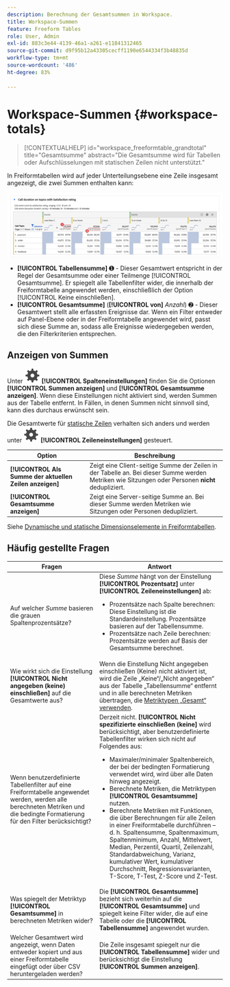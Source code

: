 ```yaml
---
description: Berechnung der Gesamtsummen in Workspace.
title: Workspace-Summen
feature: Freeform Tables
role: User, Admin
exl-id: 883c3e44-4139-46a1-a261-e11841312465
source-git-commit: d9f95b12a43305cecff1190e6544334f3b48835d
workflow-type: tm+mt
source-wordcount: '486'
ht-degree: 83%

---
```


# Workspace-Summen {#workspace-totals}

>[!CONTEXTUALHELP]
>id="workspace_freeformtable_grandtotal"
>title="Gesamtsumme"
>abstract="Die Gesamtsumme wird für Tabellen oder Aufschlüsselungen mit statischen Zeilen nicht unterstützt."

In Freiformtabellen wird auf jeder Unterteilungsebene eine Zeile insgesamt angezeigt, die zwei Summen enthalten kann:

![Freiformtabelle mit hervorgehobener Gesamt- und Tabellensumme.](assets/total-row.png)

* **[!UICONTROL Tabellensumme]** ➊ - Dieser Gesamtwert entspricht in der Regel der Gesamtsumme oder einer Teilmenge [!UICONTROL Gesamtsumme]. Er spiegelt alle Tabellenfilter wider, die innerhalb der Freiformtabelle angewendet werden, einschließlich der Option [!UICONTROL Keine einschließen].
* **[!UICONTROL Gesamtsumme]** (**[!UICONTROL von]** *Anzahl*) ➋ - Dieser Gesamtwert stellt alle erfassten Ereignisse dar. Wenn ein Filter entweder auf Panel-Ebene oder in der Freiformtabelle angewendet wird, passt sich diese Summe an, sodass alle Ereignisse wiedergegeben werden, die den Filterkriterien entsprechen.




## Anzeigen von Summen

Unter ![Setting](/help/assets/icons/Setting.svg) **[!UICONTROL Spalteneinstellungen]** finden Sie die Optionen **[!UICONTROL Summen anzeigen]** und **[!UICONTROL Gesamtsumme anzeigen]**. Wenn diese Einstellungen nicht aktiviert sind, werden Summen aus der Tabelle entfernt. In Fällen, in denen Summen nicht sinnvoll sind, kann dies durchaus erwünscht sein.


Die Gesamtwerte für [statische Zeilen](/help/analyze/analysis-workspace/visualizations/freeform-table/column-row-settings/manual-vs-dynamic-rows.md) verhalten sich anders und werden unter ![Setting](/help/assets/icons/Setting.svg) **[!UICONTROL Zeileneinstellungen]** gesteuert.

| Option | Beschreibung |
|---|---|
| **[!UICONTROL Als Summe der aktuellen Zeilen anzeigen]** | Zeigt eine Client-seitige Summe der Zeilen in der Tabelle an. Bei dieser Summe werden Metriken wie Sitzungen oder Personen **nicht** dedupliziert. |
| **[!UICONTROL Gesamtsumme anzeigen]** | Zeigt eine Server-seitige Summe an. Bei dieser Summe werden Metriken wie Sitzungen oder Personen dedupliziert. |

Siehe [Dynamische und statische Dimensionselemente in Freiformtabellen](column-row-settings/manual-vs-dynamic-rows.md).


## Häufig gestellte Fragen

| Fragen | Antwort |
|---|---|
| Auf welcher *Summe* basieren die grauen Spaltenprozentsätze? | Diese *Summe* hängt von der Einstellung **[!UICONTROL Prozentsatz]** unter **[!UICONTROL Zeileneinstellungen]** ab:<ul><li>Prozentsätze nach Spalte berechnen: Diese Einstellung ist die Standardeinstellung. Prozentsätze basieren auf der Tabellensumme.</li><li>Prozentsätze nach Zeile berechnen: Prozentsätze werden auf Basis der Gesamtsumme berechnet.</li></ul> |
| Wie wirkt sich die Einstellung **[!UICONTROL Nicht angegeben (keine) einschließen]** auf die Gesamtwerte aus? | Wenn die Einstellung Nicht angegeben einschließen (Keine) nicht aktiviert ist, wird die Zeile „Keine“/„Nicht angegeben“ aus der Tabelle „Tabellensumme“ entfernt und in alle berechneten Metriken übertragen, die [ Metriktypen „Gesamt“ verwenden](/help/components/c-calcmetrics/c-workflow/cm-workflow/c-build-metrics/m-metric-type-alloc.md). |
| Wenn benutzerdefinierte Tabellenfilter auf eine Freiformtabelle angewendet werden, werden alle berechneten Metriken und die bedingte Formatierung für den Filter berücksichtigt? | Derzeit nicht. **[!UICONTROL Nicht spezifizierte einschließen (keine]** wird berücksichtigt, aber benutzerdefinierte Tabellenfilter wirken sich nicht auf Folgendes aus:<ul><li>Maximaler/minimaler Spaltenbereich, der bei der bedingten Formatierung verwendet wird, wird über alle Daten hinweg angezeigt.</li><li>Berechnete Metriken, die Metriktypen **[!UICONTROL Gesamtsumme]** nutzen.</li><li>Berechnete Metriken mit Funktionen, die über Berechnungen für alle Zeilen in einer Freiformtabelle durchführen – d. h. Spaltensumme, Spaltenmaximum, Spaltenminimum, Anzahl, Mittelwert, Median, Perzentil, Quartil, Zeilenzahl, Standardabweichung, Varianz, kumulativer Wert, kumulativer Durchschnitt, Regressionsvarianten, T-Score, T-Test, Z-Score und Z-Test.</li></ul> |
| Was spiegelt der Metriktyp **[!UICONTROL Gesamtsumme]** in berechneten Metriken wider? | Die **[!UICONTROL Gesamtsumme]** bezieht sich weiterhin auf die **[!UICONTROL Gesamtsumme]** und spiegelt keine Filter wider, die auf eine Tabelle oder die **[!UICONTROL Tabellensumme]** angewendet wurden. |
| Welcher Gesamtwert wird angezeigt, wenn Daten entweder kopiert und aus einer Freiformtabelle eingefügt oder über CSV heruntergeladen werden? | Die Zeile insgesamt spiegelt nur die **[!UICONTROL Tabellensumme]** wider und berücksichtigt die Einstellung **[!UICONTROL Summen anzeigen]**. |
